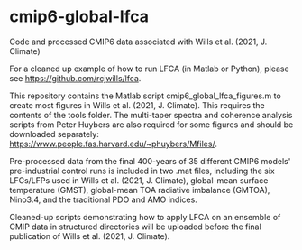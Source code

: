 # cmip6-global-lfca
Code and processed CMIP6 data associated with Wills et al. (2021, J. Climate)

For a cleaned up example of how to run LFCA (in Matlab or Python), please see https://github.com/rcjwills/lfca.

This repository contains the Matlab script cmip6_global_lfca_figures.m to create most figures in Wills et al. (2021, J. Climate). This requires the contents of the tools folder. The multi-taper spectra and coherence analysis scripts from Peter Huybers are also required for some figures and should be downloaded separately: https://www.people.fas.harvard.edu/~phuybers/Mfiles/. 

Pre-processed data from the final 400-years of 35 different CMIP6 models' pre-industrial control runs is included in two .mat files, including the six LFCs/LFPs used in Wills et al. (2021, J. Climate), global-mean surface temperature (GMST), global-mean TOA radiative imbalance (GMTOA), Nino3.4, and the traditional PDO and AMO indices. 

Cleaned-up scripts demonstrating how to apply LFCA on an ensemble of CMIP data in structured directories will be uploaded before the final publication of Wills et al. (2021, J. Climate). 
